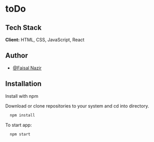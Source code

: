 # toDo

## Tech Stack

**Client:** HTML, CSS, JavaScript, React

## Author

- [@Faisal Nazir](https://www.github.com/faisalnazir7)


## Installation

Install with npm 

Download or clone repositories to your system and cd into directory.

```bash
  npm install 

```

To start app:

```bash
  npm start

```

